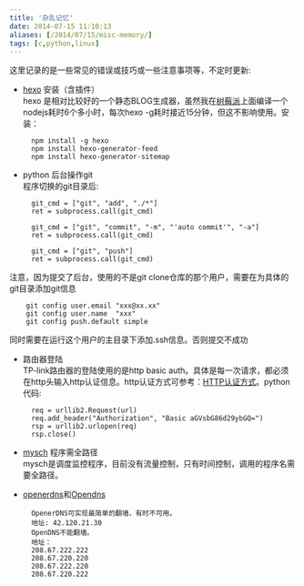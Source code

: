 ```yaml
---
title: '杂乱记忆'
date: 2014-07-15 11:10:13
aliases: [/2014/07/15/misc-memory/]
tags: [c,python,linux]
---
```


这里记录的是一些常见的错误或技巧或一些注意事项等，不定时更新:  

- [hexo](http://hexo.io) 安装（含插件）  
 hexo 是相对比较好的一个静态BLOG生成器，虽然我在[树莓派](http://www.raspberrypi.org)上面编译一个nodejs耗时6个多小时，每次hexo -g耗时接近15分钟，但这不影响使用。安装：  
  
        npm install -g hexo    
        npm install hexo-generator-feed    
        npm install hexo-generator-sitemap    

- python 后台操作git  
  程序切换的git目录后:  

        git_cmd = ["git", "add", "./*"]
        ret = subprocess.call(git_cmd)
        
        git_cmd = ["git", "commit", "-m", "'auto commit'", "-a"]
        ret = subprocess.call(git_cmd)
        
        git_cmd = ["git", "push"]
        ret = subprocess.call(git_cmd)
 
 注意，因为提交了后台，使用的不是git clone仓库的那个用户，需要在为具体的git目录添加git信息  

        git config user.email "xxx@xx.xx"
        git config user.name  "xxx"
        git config push.default simple

 同时需要在运行这个用户的主目录下添加.ssh信息。否则提交不成功  

- 路由器登陆  
  TP-link路由器的登陆使用的是http basic auth。具体是每一次请求，都必须在http头输入http认证信息。http认证方式可参考：[HTTP认证方式](http://blog.csdn.net/hotnet522/article/details/5824716)。python 代码:  

        req = urllib2.Request(url)
        req.add_header("Authorization", "Basic aGVsbG86d29ybGQ=")
        rsp = urllib2.urlopen(req)
        rsp.close()

- [mysch](https://github.com/buf1024/mysch) 程序需全路径  
  mysch是调度监控程序，目前没有流量控制，只有时间控制，调用的程序名需要全路径。  

- [openerdns](https://code.google.com/p/openerdns/)和[Opendns](http://www.opendns.com)  
 
        OpenerDNS可实现最简单的翻墙，有时不可用。
        地址: 42.120.21.30  
        OpenDNS不能翻墙。
        地址：  
        208.67.222.222  
        208.67.220.220  
        208.67.222.220  
        208.67.220.222  



